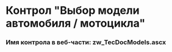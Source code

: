 ﻿---
description: 2.4.11.0
---
# Контрол "Выбор модели автомобиля / мотоцикла"
### Имя контрола в веб-части: zw_TecDocModels.ascx

